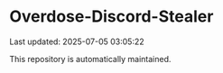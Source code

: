 # Overdose-Discord-Stealer

Last updated: 2025-07-05 03:05:22

This repository is automatically maintained.
